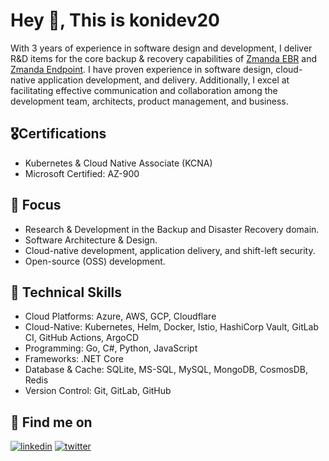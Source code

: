 # Hey 👋, This is konidev20
With 3 years of experience in software design and development, I deliver R&D items for the core backup & recovery capabilities of [Zmanda EBR](https://www.zmanda.com/) and [Zmanda Endpoint](https://www.zmanda.com/endpoint/). I have proven experience in software design, cloud-native application development, and delivery. Additionally, I excel at facilitating effective communication and collaboration among the development team, architects, product management, and business.

## 🎖️Certifications
- Kubernetes & Cloud Native Associate (KCNA)
- Microsoft Certified: AZ-900

## 🎯 Focus
- Research & Development in the Backup and Disaster Recovery domain.
- Software Architecture & Design.
- Cloud-native development, application delivery, and shift-left security.
- Open-source (OSS) development.

## 💪 Technical Skills
- Cloud Platforms: Azure, AWS, GCP, Cloudflare
- Cloud-Native: Kubernetes, Helm, Docker, Istio, HashiCorp Vault, GitLab CI, GitHub Actions, ArgoCD
- Programming: Go, C#, Python, JavaScript
- Frameworks: .NET Core
- Database & Cache: SQLite, MS-SQL, MySQL, MongoDB, CosmosDB, Redis
- Version Control: Git, GitLab, GitHub

## 🚀 Find me on
[![linkedin](https://img.shields.io/badge/LinkedIn-0077B5?style=for-the-badge&logo=linkedin&logoColor=white)](https://www.linkedin.com/in/srigovind-nayak/)  [![twitter](https://img.shields.io/badge/Twitter-1DA1F2?style=for-the-badge&logo=twitter&logoColor=white)](https://twitter.com/sgovindn)
